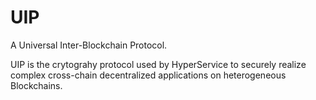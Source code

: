 # UIP
A Universal Inter-Blockchain Protocol.

UIP is the crytograhy protocol used by HyperService to securely realize complex cross-chain decentralized applications on heterogeneous Blockchains.  
